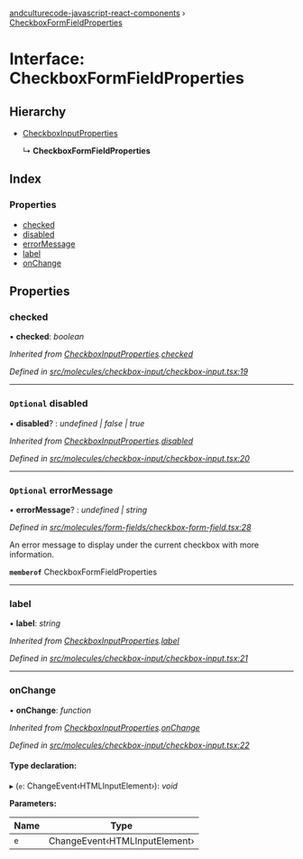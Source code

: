 [andculturecode-javascript-react-components](../README.md) › [CheckboxFormFieldProperties](checkboxformfieldproperties.md)

# Interface: CheckboxFormFieldProperties

## Hierarchy

* [CheckboxInputProperties](checkboxinputproperties.md)

  ↳ **CheckboxFormFieldProperties**

## Index

### Properties

* [checked](checkboxformfieldproperties.md#checked)
* [disabled](checkboxformfieldproperties.md#optional-disabled)
* [errorMessage](checkboxformfieldproperties.md#optional-errormessage)
* [label](checkboxformfieldproperties.md#label)
* [onChange](checkboxformfieldproperties.md#onchange)

## Properties

###  checked

• **checked**: *boolean*

*Inherited from [CheckboxInputProperties](checkboxinputproperties.md).[checked](checkboxinputproperties.md#checked)*

*Defined in [src/molecules/checkbox-input/checkbox-input.tsx:19](https://github.com/AndcultureCode/AndcultureCode.JavaScript.React.Components/blob/c9cfa12/src/molecules/checkbox-input/checkbox-input.tsx#L19)*

___

### `Optional` disabled

• **disabled**? : *undefined | false | true*

*Inherited from [CheckboxInputProperties](checkboxinputproperties.md).[disabled](checkboxinputproperties.md#optional-disabled)*

*Defined in [src/molecules/checkbox-input/checkbox-input.tsx:20](https://github.com/AndcultureCode/AndcultureCode.JavaScript.React.Components/blob/c9cfa12/src/molecules/checkbox-input/checkbox-input.tsx#L20)*

___

### `Optional` errorMessage

• **errorMessage**? : *undefined | string*

*Defined in [src/molecules/form-fields/checkbox-form-field.tsx:28](https://github.com/AndcultureCode/AndcultureCode.JavaScript.React.Components/blob/c9cfa12/src/molecules/form-fields/checkbox-form-field.tsx#L28)*

An error message to display under the current checkbox with more information.

**`memberof`** CheckboxFormFieldProperties

___

###  label

• **label**: *string*

*Inherited from [CheckboxInputProperties](checkboxinputproperties.md).[label](checkboxinputproperties.md#label)*

*Defined in [src/molecules/checkbox-input/checkbox-input.tsx:21](https://github.com/AndcultureCode/AndcultureCode.JavaScript.React.Components/blob/c9cfa12/src/molecules/checkbox-input/checkbox-input.tsx#L21)*

___

###  onChange

• **onChange**: *function*

*Inherited from [CheckboxInputProperties](checkboxinputproperties.md).[onChange](checkboxinputproperties.md#onchange)*

*Defined in [src/molecules/checkbox-input/checkbox-input.tsx:22](https://github.com/AndcultureCode/AndcultureCode.JavaScript.React.Components/blob/c9cfa12/src/molecules/checkbox-input/checkbox-input.tsx#L22)*

#### Type declaration:

▸ (`e`: ChangeEvent‹HTMLInputElement›): *void*

**Parameters:**

Name | Type |
------ | ------ |
`e` | ChangeEvent‹HTMLInputElement› |
